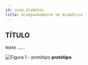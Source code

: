 ```yaml
---
id: acom_diabetes
title: Acompanhamento de diabético
---
```


## TÍTULO

texto ......


![Figura 1 - protótipo](assets/Bridgepng "teste") **protótipo**
